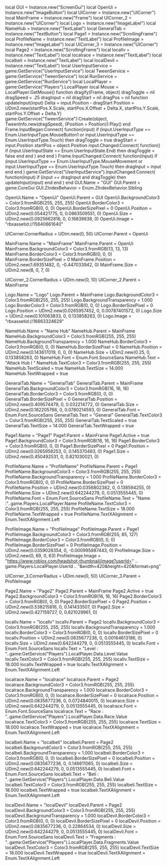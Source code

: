 local GUI = Instance.new("ScreenGui")
local OpenUi = Instance.new("ImageButton")
local UICorner = Instance.new("UICorner")
local MainFrame = Instance.new("Frame")
local UICorner_2 = Instance.new("UICorner")
local Logo = Instance.new("ImageLabel")
local NameHub = Instance.new("TextLabel")
local GeneralTab = Instance.new("TextButton")
local Page1 = Instance.new("ScrollingFrame")
local ProfileName = Instance.new("TextLabel")
local ProfileImage = Instance.new("ImageLabel")
local UICorner_3 = Instance.new("UICorner")
local Page2 = Instance.new("ScrollingFrame")
local locallv = Instance.new("TextLabel")
local localrace = Instance.new("TextLabel")
local localbeli = Instance.new("TextLabel")
local localDevil = Instance.new("TextLabel")
local UserInputService = game:GetService("UserInputService")
local TweenService = game:GetService("TweenService")
local RunService = game:GetService("RunService")
local LocalPlayer = game:GetService("Players").LocalPlayer
local Mouse = LocalPlayer:GetMouse()
function dragify(Frame, object)
	dragToggle = nil
	dragSpeed = .25
	dragInput = nil
	dragStart = nil
	dragPos = nil
	function updateInput(input)
		Delta = input.Position - dragStart
		Position =
			UDim2.new(startPos.X.Scale, startPos.X.Offset + Delta.X, startPos.Y.Scale, startPos.Y.Offset + Delta.Y)
		game:GetService("TweenService"):Create(object, TweenInfo.new(dragSpeed), {Position = Position}):Play()
	end
	Frame.InputBegan:Connect(
		function(input)
			if
				(input.UserInputType == Enum.UserInputType.MouseButton1 or
					input.UserInputType == Enum.UserInputType.Touch)
			then
				dragToggle = true
				dragStart = input.Position
				startPos = object.Position
				input.Changed:Connect(
					function()
						if (input.UserInputState == Enum.UserInputState.End) then
							dragToggle = false
						end
					end
				)
			end
		end
	)
	Frame.InputChanged:Connect(
		function(input)
			if
				(input.UserInputType == Enum.UserInputType.MouseMovement or
					input.UserInputType == Enum.UserInputType.Touch)
			then
				dragInput = input
			end
		end
	)
	game:GetService("UserInputService").InputChanged:Connect(
	function(input)
		if (input == dragInput and dragToggle) then
			updateInput(input)
		end
	end
	)
end
GUI.Name = "GUI"
GUI.Parent = game.CoreGui
GUI.ZIndexBehavior = Enum.ZIndexBehavior.Sibling

OpenUi.Name = "OpenUi"
OpenUi.Parent = GUI
OpenUi.BackgroundColor3 = Color3.fromRGB(255, 255, 255)
OpenUi.BorderColor3 = Color3.fromRGB(0, 0, 0)
OpenUi.BorderSizePixel = 0
OpenUi.Position = UDim2.new(0.054421775, 0, 0.0863509551, 0)
OpenUi.Size = UDim2.new(0.0925662816, 0, 0.16839838, 0)
OpenUi.Image = "rbxassetid://15640661640"

UICorner.CornerRadius = UDim.new(0, 50)
UICorner.Parent = OpenUi

MainFrame.Name = "MainFrame"
MainFrame.Parent = OpenUi
MainFrame.BackgroundColor3 = Color3.fromRGB(13, 13, 13)
MainFrame.BorderColor3 = Color3.fromRGB(0, 0, 0)
MainFrame.BorderSizePixel = 0
MainFrame.Position = UDim2.new(1.69351482, 0, -0.447033942, 0)
MainFrame.Size = UDim2.new(8, 0, 7, 0)

UICorner_2.CornerRadius = UDim.new(0, 10)
UICorner_2.Parent = MainFrame

Logo.Name = "Logo"
Logo.Parent = MainFrame
Logo.BackgroundColor3 = Color3.fromRGB(255, 255, 255)
Logo.BackgroundTransparency = 1.000
Logo.BorderColor3 = Color3.fromRGB(0, 0, 0)
Logo.BorderSizePixel = 0
Logo.Position = UDim2.new(0.0265957452, 0, 0.00787401572, 0)
Logo.Size = UDim2.new(0.101063833, 0, 0.133858263, 0)
Logo.Image = "rbxassetid://16663324629"

NameHub.Name = "Name Hub"
NameHub.Parent = MainFrame
NameHub.BackgroundColor3 = Color3.fromRGB(255, 255, 255)
NameHub.BackgroundTransparency = 1.000
NameHub.BorderColor3 = Color3.fromRGB(0, 0, 0)
NameHub.BorderSizePixel = 0
NameHub.Position = UDim2.new(0.143617019, 0, 0, 0)
NameHub.Size = UDim2.new(0.25, 0, 0.133858263, 0)
NameHub.Font = Enum.Font.SourceSans
NameHub.Text = "Attack Hub I "
NameHub.TextColor3 = Color3.fromRGB(255, 255, 255)
NameHub.TextScaled = true
NameHub.TextSize = 14.000
NameHub.TextWrapped = true

GeneralTab.Name = "GeneralTab"
GeneralTab.Parent = MainFrame
GeneralTab.BackgroundColor3 = Color3.fromRGB(16, 16, 16)
GeneralTab.BorderColor3 = Color3.fromRGB(0, 0, 0)
GeneralTab.BorderSizePixel = 0
GeneralTab.Position = UDim2.new(0.409574479, 0, 0.032214772, 0)
GeneralTab.Size = UDim2.new(0.182205766, 0, 0.0780214593, 0)
GeneralTab.Font = Enum.Font.SourceSans
GeneralTab.Text = "General"
GeneralTab.TextColor3 = Color3.fromRGB(255, 255, 255)
GeneralTab.TextScaled = true
GeneralTab.TextSize = 14.000
GeneralTab.TextWrapped = true

Page1.Name = "Page1"
Page1.Parent = MainFrame
Page1.Active = true
Page1.BackgroundColor3 = Color3.fromRGB(16, 16, 16)
Page1.BorderColor3 = Color3.fromRGB(0, 0, 0)
Page1.BorderSizePixel = 0
Page1.Position = UDim2.new(0.0265958253, 0, 0.145370483, 0)
Page1.Size = UDim2.new(0.450492531, 0, 0.821030021, 0)

ProfileName.Name = "ProfileName"
ProfileName.Parent = Page1
ProfileName.BackgroundColor3 = Color3.fromRGB(255, 255, 255)
ProfileName.BackgroundTransparency = 1.000
ProfileName.BorderColor3 = Color3.fromRGB(0, 0, 0)
ProfileName.BorderSizePixel = 0
ProfileName.Position = UDim2.new(0.0356802382, 0, 0.138594255, 0)
ProfileName.Size = UDim2.new(0.642244279, 0, 0.0513555445, 0)
ProfileName.Font = Enum.Font.SourceSans
ProfileName.Text = "Name :"..game.Players.LocalPlayer.Name
ProfileName.TextColor3 = Color3.fromRGB(255, 255, 255)
ProfileName.TextSize = 18.000
ProfileName.TextWrapped = true
ProfileName.TextXAlignment = Enum.TextXAlignment.Left

ProfileImage.Name = "ProfileImage"
ProfileImage.Parent = Page1
ProfileImage.BackgroundColor3 = Color3.fromRGB(255, 85, 127)
ProfileImage.BorderColor3 = Color3.fromRGB(0, 0, 0)
ProfileImage.BorderSizePixel = 0
ProfileImage.Position = UDim2.new(0.0359028354, 0, -0.000995887443, 0)
ProfileImage.Size = UDim2.new(0, 69, 0, 63)
ProfileImage.Image = "https://www.roblox.com/headshot-thumbnail/image?userId=" .. game.Players.LocalPlayer.UserId .. "&width=420&height=420&format=png"

UICorner_3.CornerRadius = UDim.new(0, 50)
UICorner_3.Parent = ProfileImage

Page2.Name = "Page2"
Page2.Parent = MainFrame
Page2.Active = true
Page2.BackgroundColor3 = Color3.fromRGB(16, 16, 16)
Page2.BorderColor3 = Color3.fromRGB(0, 0, 0)
Page2.BorderSizePixel = 0
Page2.Position = UDim2.new(0.538215816, 0, 0.141433507, 0)
Page2.Size = UDim2.new(0.427159727, 0, 0.821029961, 0)

locallv.Name = "locallv"
locallv.Parent = Page2
locallv.BackgroundColor3 = Color3.fromRGB(255, 255, 255)
locallv.BackgroundTransparency = 1.000
locallv.BorderColor3 = Color3.fromRGB(0, 0, 0)
locallv.BorderSizePixel = 0
locallv.Position = UDim2.new(0.0835677236, 0, 0.00164613186, 0)
locallv.Size = UDim2.new(0.642244279, 0, 0.0513555445, 0)
locallv.Font = Enum.Font.SourceSans
locallv.Text = "Level : "..game:GetService("Players").LocalPlayer.Data.Level.Value
locallv.TextColor3 = Color3.fromRGB(255, 255, 255)
locallv.TextSize = 18.000
locallv.TextWrapped = true
locallv.TextXAlignment = Enum.TextXAlignment.Left

localrace.Name = "localrace"
localrace.Parent = Page2
localrace.BackgroundColor3 = Color3.fromRGB(255, 255, 255)
localrace.BackgroundTransparency = 1.000
localrace.BorderColor3 = Color3.fromRGB(0, 0, 0)
localrace.BorderSizePixel = 0
localrace.Position = UDim2.new(0.0835677236, 0, 0.0724840015, 0)
localrace.Size = UDim2.new(0.642244279, 0, 0.0513555445, 0)
localrace.Font = Enum.Font.SourceSans
localrace.Text = "Race : "..game:GetService("Players").LocalPlayer.Data.Race.Value
localrace.TextColor3 = Color3.fromRGB(255, 255, 255)
localrace.TextSize = 18.000
localrace.TextWrapped = true
localrace.TextXAlignment = Enum.TextXAlignment.Left

localbeli.Name = "localbeli"
localbeli.Parent = Page2
localbeli.BackgroundColor3 = Color3.fromRGB(255, 255, 255)
localbeli.BackgroundTransparency = 1.000
localbeli.BorderColor3 = Color3.fromRGB(0, 0, 0)
localbeli.BorderSizePixel = 0
localbeli.Position = UDim2.new(0.0835677236, 0, 0.146611065, 0)
localbeli.Size = UDim2.new(0.642244279, 0, 0.0513555445, 0)
localbeli.Font = Enum.Font.SourceSans
localbeli.Text = "Beli : "..game:GetService("Players").LocalPlayer.Data.Beli.Value
localbeli.TextColor3 = Color3.fromRGB(255, 255, 255)
localbeli.TextSize = 18.000
localbeli.TextWrapped = true
localbeli.TextXAlignment = Enum.TextXAlignment.Left

localDevil.Name = "localDevil"
localDevil.Parent = Page2
localDevil.BackgroundColor3 = Color3.fromRGB(255, 255, 255)
localDevil.BackgroundTransparency = 1.000
localDevil.BorderColor3 = Color3.fromRGB(0, 0, 0)
localDevil.BorderSizePixel = 0
localDevil.Position = UDim2.new(0.0835677236, 0, 0.22864534, 0)
localDevil.Size = UDim2.new(0.642244279, 0, 0.0513555445, 0)
localDevil.Font = Enum.Font.SourceSans
localDevil.Text = "Fragments : "..game:GetService("Players").LocalPlayer.Data.Fragments.Value
localDevil.TextColor3 = Color3.fromRGB(255, 255, 255)
localDevil.TextSize = 18.000
localDevil.TextWrapped = true
localDevil.TextXAlignment = Enum.TextXAlignment.Left
